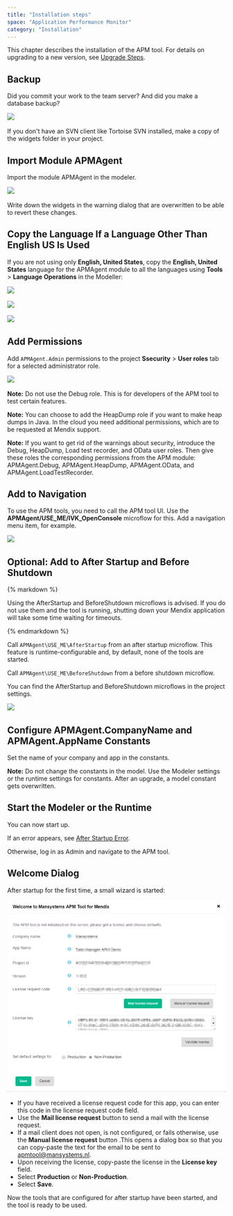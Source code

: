 ```yaml
---
title: "Installation steps"
space: "Application Performance Monitor"
category: "Installation"
---
```

This chapter describes the installation of the APM tool. For details on upgrading to a new version, see [Upgrade Steps](upgrade-steps).

## Backup

Did you commit your work to the team server? And did you make a database backup?

![](attachments/Installation_steps/Commit.png)

If you don't have an SVN client like Tortoise SVN installed, make a copy of the widgets folder in your project.

## Import Module APMAgent

Import the module APMAgent in the modeler.

![](attachments/Installation_steps/Import_Module_Package.png)

Write down the widgets in the warning dialog that are overwritten to be able to revert these changes.

## Copy the Language If a Language Other Than English US Is Used

If you are not using only **English, United States**, copy the **English, United States** language for the APMAgent module to all the languages using **Tools** > **Language Operations** in the Modeller:

![](attachments/Installation_steps/Language_Operations_Header.png)

![](attachments/Installation_steps/Language_Operations_APM.png)

![](attachments/Installation_steps/Language_Operations_Footer.png)

## Add Permissions

Add `APMAgent.Admin` permissions to the project **Ssecurity** > **User roles** tab for a selected administrator role.

![](attachments/Installation_steps/Add_Permissions.png)

**Note:** Do not use the Debug role. This is for developers of the APM tool to test certain features.

**Note:** You can choose to add the HeapDump role if you want to make heap dumps in Java. In the cloud you need additional permissions, which are to be requested at Mendix support.

**Note:** If you want to get rid of the warnings about security, introduce the Debug, HeapDump, Load test recorder, and OData user roles. Then give these roles the corresponding permissions from the APM module: APMAgent.Debug, APMAgent.HeapDump, APMAgent.OData, and APMAgent.LoadTestRecorder.

## Add to Navigation

To use the APM tools, you need to call the APM tool UI. Use the **APMAgent/USE_ME/IVK_OpenConsole** microflow for this. Add a navigation menu item, for example.

![](attachments/Installation_steps/Add_To_Navigation.png)

## Optional: Add to After Startup and Before Shutdown

<div class="alert alert-info">{% markdown %}

Using the AfterStartup and BeforeShutdown microflows is advised. If you do not use them and the tool is running, shutting down your Mendix application will take some time waiting for timeouts.

{% endmarkdown %}</div>

Call `APMAgent\USE_ME\AfterStartup` from an after startup microflow. This feature is runtime-configurable and, by default, none of the tools are started.

Call `APMAgent\USE_ME\BeforeShutdown` from a before shutdown microflow.

You can find the AfterStartup and BeforeShutdown microflows in the project settings.

![](attachments/Installation_steps/Project_Settings_After_Startup.png)

## Configure APMAgent.CompanyName and APMAgent.AppName Constants

Set the name of your company and app in the constants. 

**Note:** Do not change the constants in the model. Use the Modeler settings or the runtime settings for constants. After an upgrade, a model constant gets overwritten.

## Start the Modeler or the Runtime

You can now start up.

If an error appears, see [After Startup Error](/APM/after-startup-error).

Otherwise, log in as Admin and navigate to the APM tool.

## Welcome Dialog

After startup for the first time, a small wizard is started:

![](attachments/Installation_steps/Welcome_Dialog.png)

*   If you have received a license request code for this app, you can enter this code in the 
license request code field.   
*   Use the **Mail license request** button to send a mail with the license request.
*   If a mail client does not open, is not configured, or fails otherwise, use the **Manual 
license request** button .This opens a dialog box so that you can copy-paste the text for the email 
to be sent to [apmtool@mansystems.nl](mailto:apmtool@mansystems.nl).
*   Upon receiving the license, copy-paste the license in the **License key** field.
*   Select **Production** or **Non-Production**.
*   Select **Save**.

Now the tools that are configured for after startup have been started, and the tool is ready to be used.
